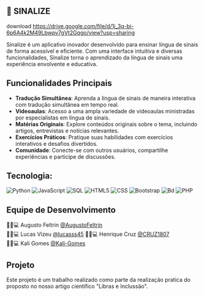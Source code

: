 ## 🤟 SINALIZE

download 
https://drive.google.com/file/d/1j_3q-bi-6p6A4k2M49Lbwpv7gVt2Gqgo/view?usp=sharing

Sinalize é um aplicativo inovador desenvolvido para ensinar língua de sinais de forma acessível e eficiente. Com uma interface intuitiva e diversas funcionalidades, Sinalize torna o aprendizado da língua de sinais uma experiência envolvente e educativa.

## Funcionalidades Principais

- **Tradução Simultânea**: Aprenda a língua de sinais de maneira interativa com tradução simultânea em tempo real.
- **Videoaulas**: Acesso a uma ampla variedade de videoaulas ministradas por especialistas em língua de sinais.
- **Matérias Originais**: Explore conteúdos originais sobre o tema, incluindo artigos, entrevistas e notícias relevantes.
- **Exercícios Práticos**: Pratique suas habilidades com exercícios interativos e desafios divertidos.
- **Comunidade**: Conecte-se com outros usuários, compartilhe experiências e participe de discussões.

## Tecnologia:

![Python](https://img.shields.io/badge/Python-14354C?style=for-the-badge&logo=python&logoColor=white)
![JavaScript](https://img.shields.io/badge/JavaScript-323330?style=for-the-badge&logo=javascript&logoColor=F7DF1E)
![SQL](https://img.shields.io/badge/sql-white?style=for-the-badge&logo=mysql)
![HTML5](https://img.shields.io/badge/HTML-239120?style=for-the-badge&logo=html5&logoColor=white)
![CSS](https://img.shields.io/badge/CSS3-1572B6?style=for-the-badge&logo=css3&logoColor=white)
![Bootstrap](https://img.shields.io/badge/Bootstrap-563D7C?style=for-the-badge&logo=bootstrap&logoColor=white)
![Bd](https://img.shields.io/badge/MySQL-00000F?style=for-the-badge&logo=mysql&logoColor=white)
![PHP](https://img.shields.io/badge/PHP-777BB4?style=for-the-badge&logo=php&logoColor=white)

## Equipe de Desenvolvimento

👨‍💻💻 Augusto Feltrin [@AugustoFeltrin](https://github.com/AugustoFeltrin)  
👨‍💻💻 Lucas Vizeu [@lucasss45](https://github.com/lucasss45) 
👨‍💻💻 Henrique Cruz [@CRUZ1807](https://github.com/CRUZ1807)  
👩‍💻💻 Kali Gomes [@Kali-Gomes](https://github.com/Kali-Gomes)  


## Projeto 

Este projeto é um trabalho realizado como parte da realização pratica do proposto no nosso artigo cientifico "Libras e Inclussão".


